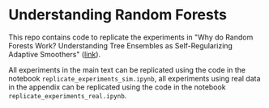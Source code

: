 # Understanding Random Forests 
This repo contains code to replicate the experiments in "Why do Random Forests Work? Understanding Tree Ensembles as Self-Regularizing Adaptive Smoothers" ([link](https://arxiv.org/abs/2402.01502)).

All experiments in the main text can be replicated using the code in the notebook ```replicate_experiments_sim.ipynb```, all experiments using real data in the appendix can be replicated using the code in the notebook ```replicate_experiments_real.ipynb```.  


